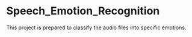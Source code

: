 # Speech_Emotion_Recognition
This project is prepared to classify the audio files into specific emotions.
